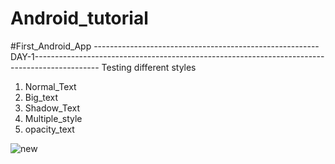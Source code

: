 # Android_tutorial
#First_Android_App
--------------------------------------------------------DAY-1----------------------------------------------------------------------------------------------
Testing different styles
1. Normal_Text
2. Big_text
3. Shadow_Text
4. Multiple_style
5. opacity_text


  ![new](https://github.com/khusipandey/Android_tutorial/assets/128993461/84cefdb4-3e4b-463f-b3a2-5b35943f4d0e)

